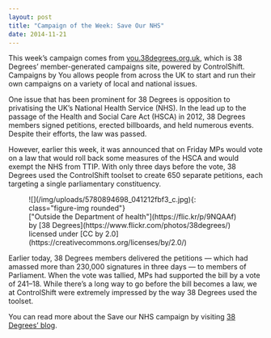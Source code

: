 ```yaml
---
layout: post
title: "Campaign of the Week: Save Our NHS"
date: 2014-11-21
---
```


This week’s campaign comes from [you.38degrees.org.uk](https://you.38degrees.org.uk), which is 38 Degrees’ member-generated campaigns site, powered by ControlShift. Campaigns by You allows people from across the UK to start and run their own campaigns on a variety of local and national issues.

One issue that has been prominent for 38 Degrees is opposition to privatising the UK’s National Health Service (NHS). In the lead up to the passage of the Health and Social Care Act (HSCA) in 2012, 38 Degrees members signed petitions, erected billboards, and held numerous events. Despite their efforts, the law was passed.

However, earlier this week, it was announced that on Friday MPs would vote on a law that would roll back some measures of the HSCA and would exempt the NHS from TTIP. With only three days before the vote, 38 Degrees used the ControlShift toolset to create 650 separate petitions, each targeting a single parliamentary constituency.

<figure markdown="1">
![](/img/uploads/5780894698_041212fbf3_c.jpg){: class="figure-img rounded"}

<figcaption class="figure-caption" markdown="1">
["Outside the Department of health"](https://flic.kr/p/9NQAAf) by [38 Degrees](https://www.flickr.com/photos/38degrees/) licensed under [CC by 2.0](https://creativecommons.org/licenses/by/2.0/)
</figcaption>
</figure>

Earlier today, 38 Degrees members delivered the petitions — which had amassed more than 230,000 signatures in three days — to members of Parliament. When the vote was tallied, MPs had supported the bill by a vote of 241–18. While there’s a long way to go before the bill becomes a law, we at ControlShift were extremely impressed by the way 38 Degrees used the toolset.

You can read more about the Save our NHS campaign by visiting [38 Degrees’ blog](https://home.38degrees.org.uk/2014/11/21/save-our-nhs-petitions-straight-to-mps). 

